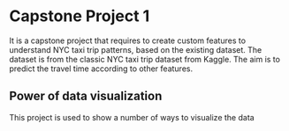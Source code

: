 # Capstone Project 1
It is a capstone project that requires to create custom features to understand NYC taxi trip patterns, based on the existing dataset. The dataset is from the classic NYC taxi trip dataset from Kaggle. The aim is to predict the travel time according to other features.

## Power of data visualization 
This project is used to show a number of ways to visualize the data
